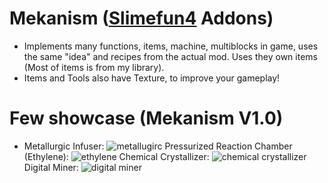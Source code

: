 # Mekanism ([Slimefun4](https://github.com/Slimefun/Slimefun4) Addons)
- Implements many functions, items, machine, multiblocks in game, uses the same "idea"
and recipes from the actual mod. Uses they own items (Most of items is from my library).
- Items and Tools also have Texture, to improve your gameplay!

# Few showcase (**Mekanism V1.0**)
- Metallurgic Infuser: ![metallugirc](https://github.com/TheExotik/Mekanism/assets/97954441/375e16ce-6b64-407c-b187-06acfc1a482f) Pressurized Reaction Chamber (Ethylene): ![ethylene](https://github.com/TheExotik/Mekanism/assets/97954441/e94cbe8d-1c29-44d4-8f2b-641ae9d65e19) Chemical Crystallizer: ![chemical crystallizer](https://github.com/TheExotik/Mekanism/assets/97954441/2171ca98-bbc9-4bca-8433-08006879323a) Digital Miner: ![digital miner](https://github.com/TheExotik/Mekanism/assets/97954441/a9f5b95b-8918-45f5-9bc9-7164f7e9a631)


